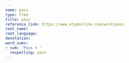 ```yaml
---
name: pass
type: free
title: pass
reference_link: https://www.etymonline.com/word/pass
root_name: 
root_language: 
denotation: 
word_sums:
- sum: 'Pass + '
  respelling: pass
---
```

